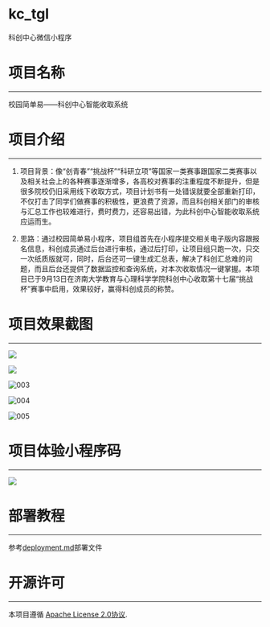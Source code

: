 # kc_tgl
科创中心微信小程序
# 项目名称

------

校园简单易——科创中心智能收取系统

# 项目介绍

------

1. 项目背景：像“创青春”“挑战杯”“科研立项”等国家一类赛事跟国家二类赛事以及相关社会上的各种赛事逐渐增多，各高校对赛事的注重程度不断提升，但是很多院校仍旧采用线下收取方式，项目计划书有一处错误就要全部重新打印，不仅打击了同学们做赛事的积极性，更浪费了资源，而且科创相关部门的审核与汇总工作也较难进行，费时费力，还容易出错，为此科创中心智能收取系统应运而生。

2. 思路：通过校园简单易小程序，项目组首先在小程序提交相关电子版内容跟报名信息，科创成员通过后台进行审核，通过后打印，让项目组只跑一次，只交一次纸质版就可，同时，后台还可一键生成汇总表，解决了科创汇总难的问题，而且后台还提供了数据监控和查询系统，对本次收取情况一键掌握。本项目已于9月13日在济南大学教育与心理科学学院科创中心收取第十七届“挑战杯”赛事中启用，效果较好，赢得科创成员的称赞。

# 项目效果截图

------

![](C:\Users\Tzero\Desktop\001.png)

![](C:\Users\Tzero\Desktop\0002.png)

![003](C:\Users\Tzero\Desktop\003.png)

![004](C:\Users\Tzero\Desktop\004.png)

![005](C:\Users\Tzero\Desktop\005.png)

# 项目体验小程序码

------

![](C:\Users\Tzero\Desktop\qrcode.jpg)

# 部署教程

------

 参考[deployment.md](https://github.com/Tzero-real/kc_tgl/blob/master/deployment.md)部署文件 

# 开源许可

------

 本项目遵循 [Apache License 2.0协议](https://github.com/Tzero-real/kc_tgl/blob/master/LICENSE). 
